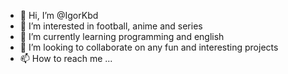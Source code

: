 - 👋 Hi, I’m @IgorKbd
- 👀 I’m interested in football, anime and series
- 🌱 I’m currently learning programming and english
- 💞️ I’m looking to collaborate on any fun and interesting projects 
- 📫 How to reach me ...

<!---
IgorKbd/IgorKbd is a ✨ special ✨ repository because its `README.md` (this file) appears on your GitHub profile.
You can click the Preview link to take a look at your changes.
--->
